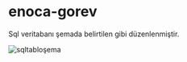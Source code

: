 # enoca-gorev
Sql veritabanı şemada belirtilen gibi düzenlenmiştir.

![sqltabloşema](https://user-images.githubusercontent.com/77499586/179699662-3b9c7f10-9d89-4039-9b96-53e2209ad987.png)
